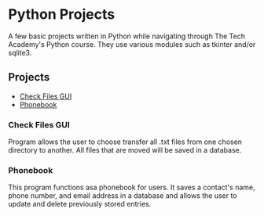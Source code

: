 # Python Projects

A few basic projects written in Python while navigating through The Tech Academy's Python course. They use various modules such as tkinter and/or sqlite3.

## Projects

* [Check Files GUI](https://github.com/pbanks74/Python-Projects/blob/main/file_transfer_assignment_2/file_transfer_2.py)
* [Phonebook](https://github.com/pbanks74/Python-Projects/tree/main/phonebook_app)

### Check Files GUI
Program allows the user to choose transfer all .txt files from one chosen directory to another. All files that are moved will be saved in a database.

### Phonebook
This program functions asa phonebook for users. It saves a contact's name, phone number, and email address in a database and allows the user to update and delete previously stored entries.
